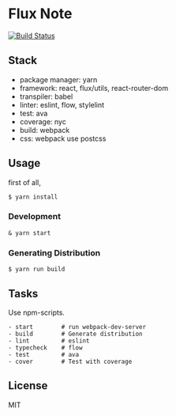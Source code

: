 # Flux Note

[![Build Status](https://travis-ci.org/remylii/af.expda.svg?branch=release)](https://travis-ci.org/remylii/af.expda)

## Stack

- package manager: yarn
- framework: react, flux/utils, react-router-dom
- transpiler: babel
- linter: eslint, flow, stylelint
- test: ava
- coverage: nyc
- build: webpack
- css: webpack use postcss

## Usage

first of all,

```
$ yarn install
```

### Development

```
& yarn start
```

### Generating Distribution

```
$ yarn run build
```

## Tasks

Use npm-scripts.

```
- start        # run webpack-dev-server
- build        # Generate distribution
- lint         # eslint
- typecheck    # flow
- test         # ava
- cover        # Test with coverage
```

## License

MIT
